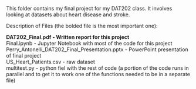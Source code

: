 This folder contains my final project for my DAT202 class. 
It involves looking at datasets about heart disease and stroke.


Description of Files (the bolded file is the most important one):

**DAT202_Final.pdf - Written report for this project**  
Final.ipynb - Jupyter Notebook with most of the code for this project  
Perry_Antonelli_DAT202_Final_Presentation.pptx - PowerPoint presentation of final project  
US_Heart_Patients.csv - raw dataset  
multitest.py - python fiel with the rest of code (a portion of the code runs in parallel and to get it to work one of the functions needed to be in a separate file)  

